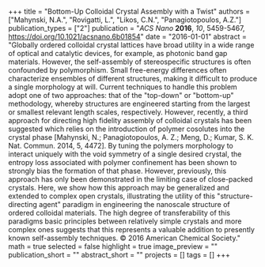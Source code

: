 +++
title = "Bottom-Up Colloidal Crystal Assembly with a Twist"
authors = ["Mahynski, N.A.", "Rovigatti, L.", "Likos, C.N.", "Panagiotopoulos, A.Z."]
publication_types = ["2"]
publication = "*ACS Nano* **2016**, *10*, 5459-5467, https://doi.org/10.1021/acsnano.6b01854"
date = "2016-01-01"
abstract = "Globally ordered colloidal crystal lattices have broad utility in a wide range of optical and catalytic devices, for example, as photonic band gap materials. However, the self-assembly of stereospecific structures is often confounded by polymorphism. Small free-energy differences often characterize ensembles of different structures, making it difficult to produce a single morphology at will. Current techniques to handle this problem adopt one of two approaches: that of the \"top-down\" or \"bottom-up\" methodology, whereby structures are engineered starting from the largest or smallest relevant length scales, respectively. However, recently, a third approach for directing high fidelity assembly of colloidal crystals has been suggested which relies on the introduction of polymer cosolutes into the crystal phase [Mahynski, N.; Panagiotopoulos, A. Z.; Meng, D.; Kumar, S. K. Nat. Commun. 2014, 5, 4472]. By tuning the polymers morphology to interact uniquely with the void symmetry of a single desired crystal, the entropy loss associated with polymer confinement has been shown to strongly bias the formation of that phase. However, previously, this approach has only been demonstrated in the limiting case of close-packed crystals. Here, we show how this approach may be generalized and extended to complex open crystals, illustrating the utility of this \"structure-directing agent\" paradigm in engineering the nanoscale structure of ordered colloidal materials. The high degree of transferability of this paradigms basic principles between relatively simple crystals and more complex ones suggests that this represents a valuable addition to presently known self-assembly techniques. © 2016 American Chemical Society."
math = true
selected = false
highlight = true
image_preview = ""
publication_short = ""
abstract_short = ""
projects = []
tags = []
+++
